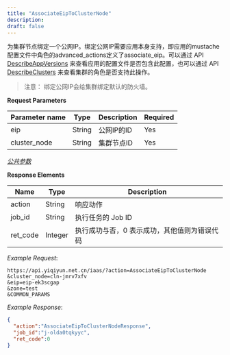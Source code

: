 ```yaml
---
title: "AssociateEipToClusterNode"
description: 
draft: false
---
```




为集群节点绑定一个公网IP。绑定公网IP需要应用本身支持，即应用的mustache配置文件中角色的advanced_actions定义了associate_eip。可以通过 API [DescribeAppVersions](../describe_app_versions/) 来查看应用的配置文件是否包含此配置，也可以通过 API [DescribeClusters](../describe_clusters/) 来查看集群的角色是否支持此操作。

> 注意： 绑定公网IP会给集群绑定默认的防火墙。

**Request Parameters**

| Parameter name | Type | Description | Required |
| --- | --- | --- | --- |
| eip | String | 公网IP的ID | Yes |
| cluster_node | String | 集群节点ID | Yes |

[_公共参数_](../../../../parameters/)

**Response Elements**

| Name | Type | Description |
| --- | --- | --- |
| action | String | 响应动作 |
| job_id | String | 执行任务的 Job ID |
| ret_code | Integer | 执行成功与否，0 表示成功，其他值则为错误代码 |

_Example Request_:

```
https://api.yiqiyun.net.cn/iaas/?action=AssociateEipToClusterNode
&cluster_node=cln-jmrv7xfv
&eip=eip-ek3scgap
&zone=test
&COMMON_PARAMS
```

_Example Response_:

```json
{
  "action":"AssociateEipToClusterNodeResponse",
  "job_id":"j-olda0tqkyyc",
  "ret_code":0
}
```


